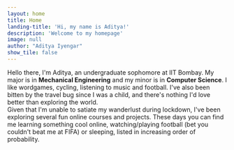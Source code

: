 ```yaml
---
layout: home
title: Home
landing-title: 'Hi, my name is Aditya!'
description: 'Welcome to my homepage'
image: null
author: "Aditya Iyengar"
show_tile: false
---
```


Hello there, I'm Aditya, an undergraduate sophomore at IIT Bombay. My major is in **Mechanical Engineering** and my minor is in **Computer Science**. I like wordgames, cycling, listening to music and football. I've also been bitten by the travel bug since I was a child, and there's nothing I'd love better than exploring the world.  
Given that I'm unable to satiate my wanderlust during lockdown, I've been exploring several fun online courses and projects. These days you can find me learning something cool online, watching/playing football (bet you couldn't beat me at FIFA) or sleeping, listed in increasing order of probability.
